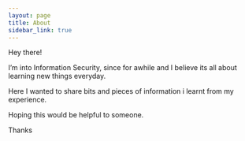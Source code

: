 ```yaml
---
layout: page
title: About
sidebar_link: true
---
```



Hey there!

I’m into Information Security, since for awhile and I believe its all about learning new things everyday.

Here I wanted to share bits and pieces of information i learnt from my experience.

Hoping this would be helpful to someone.

Thanks

